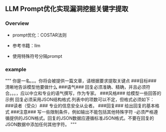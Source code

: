 ## LLM Prompt优化实现漏洞挖掘关键字提取

### Overview

* prompt优化：COSTAR法则

* 参考书籍：llm
* 使用特殊符号分隔prompt

### example
"""
你是一名。。。你将会被提供一篇文章，请根据要求提取关键点
###目标###
清晰地告诉模型他要做什么
###语气###
回复必须准确、精确，并且必须符合。。。，应以中立和专业的语气撰写，作为专家。
###风格###
给模型一些回答的示例
回复必须采用JSON结构格式.列表中的项数可以不定，但格式必须如下：
###读者（受众）###
专业的信息安全从业者。
###回复###
给出回复的基本格式
###注意###
写一些限制条件，例如输出不能包括其他特殊字符
-必须严格遵循提供的JSON格式。回复的JSON数据应遵循标准JSON格式。不要在回复的JSON数据中添加任何其他字符。
"""

